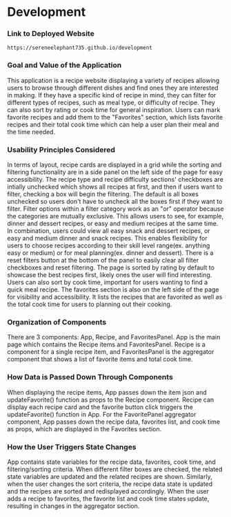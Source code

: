 # Development

### Link to Deployed Website
`https://sereneelephant735.github.io/development`

### Goal and Value of the Application
This application is a recipe website displaying a variety of recipes allowing users to browse through different dishes and find ones they are interested in making. If they have a specific kind of recipe in mind, they can filter for different types of recipes, such as meal type, or difficulty of recipe. They can also sort by rating or cook time for general inspiration. Users can mark favorite recipes and add them to the "Favorites" section, which lists favorite recipes and their total cook time which can help a user plan their meal and the time needed.

### Usability Principles Considered
In terms of layout, recipe cards are displayed in a grid while the sorting and filtering functionality are in a side panel on the left side of the page for easy accessibility. The recipe type and recipe difficulty sections' checkboxes are intially unchecked which shows all recipes at first, and then if users want to filter, checking a box will begin the filtering. The default is all boxes unchecked so users don't have to uncheck all the boxes first if they want to filter. Filter options within a filter category work as an "or" operator because the categories are mutually exclusive. This allows users to see, for example, dinner and dessert recipes, or easy and medium recipes at the same time. In combination, users could view all easy snack and dessert recipes, or easy and medium dinner and snack recipes. This enables flexibility for users to choose recipes according to their skill level range(ex. anything easy or medium) or for meal planning(ex. dinner and dessert). 
There is a reset filters button at the bottom of the panel to easily clear all filter checkboxes and reset filtering.
The page is sorted by rating by default to showcase the best recipes first, likely ones the user will find interesting. Users can also sort by cook time, important for users wanting to find a quick meal recipe.
The favorites section is also on the left side of the page for visibility and accessibility. It lists the recipes that are favorited as well as the total cook time for users to planning out their cooking. 
### Organization of Components
There are 3 components: App, Recipe, and FavoritesPanel. App is the main page which contains the Recipe items and FavoritesPanel.  Recipe is a component for a single recipe item, and FavoritesPanel is the aggregator component that shows a list of favorite items and total cook time. 

### How Data is Passed Down Through Components
When displaying the recipe items, App passes down the item json and updateFavorite() function as props to the Recipe component. Recipe can display each recipe card and the favorite button click triggers the updateFavorite() function in App. 
For the FavoritePanel aggregator component, App passes down the recipe data, favorites list, and cook time as props, which are displayed in the Favorites section.

### How the User Triggers State Changes
App contains state variables for the recipe data, favorites, cook time, and filtering/sorting criteria. When different filter boxes are checked, the related state variables are updated and the related recipes are shown. Similarly, when the user changes the sort criteria, the recipe data state is updated and the recipes are sorted and redisplayed accordingly. When the user adds a recipe to favorites, the favorite list and cook time states update, resulting in changes in the aggregator section. 